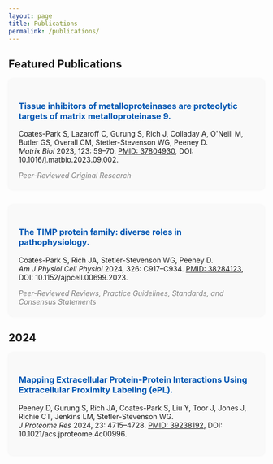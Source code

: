 ```yaml
---
layout: page
title: Publications
permalink: /publications/
---
```


## Featured Publications

<div style="margin-bottom: 30px; padding: 20px; border-radius: 8px; background-color: #f9f9f9; box-shadow: 0 0 5px rgba(0,0,0,0.05);">
  <h3>
    <a href="https://doi.org/10.1016/j.matbio.2023.09.002"
       style="color: #0056b3; text-decoration: none;"
       onmouseover="this.style.color='#003366'"
       onmouseout="this.style.color='#0056b3'">
      Tissue inhibitors of metalloproteinases are proteolytic targets of matrix metalloproteinase 9.
    </a>
  </h3>
  <p>Coates-Park S, Lazaroff C, Gurung S, Rich J, Colladay A, O'Neill M, Butler GS, Overall CM, Stetler-Stevenson WG, Peeney D.<br>
     <em>Matrix Biol</em> 2023, 123: 59–70.
     <a href="https://pubmed.ncbi.nlm.nih.gov/37804930/">PMID: 37804930</a>,
     DOI: 10.1016/j.matbio.2023.09.002.
  </p>
  <em style="color: gray;">Peer-Reviewed Original Research</em>
</div>

<div style="margin-bottom: 30px; padding: 20px; border-radius: 8px; background-color: #f9f9f9; box-shadow: 0 0 5px rgba(0,0,0,0.05);">
  <h3>
    <a href="https://doi.org/10.1152/ajpcell.00699.2023"
       style="color: #0056b3; text-decoration: none;"
       onmouseover="this.style.color='#003366'"
       onmouseout="this.style.color='#0056b3'">
      The TIMP protein family: diverse roles in pathophysiology.
    </a>
  </h3>
  <p>Coates-Park S, Rich JA, Stetler-Stevenson WG, Peeney D.<br>
     <em>Am J Physiol Cell Physiol</em> 2024, 326: C917–C934.
     <a href="https://pubmed.ncbi.nlm.nih.gov/38284123/">PMID: 38284123</a>,
     DOI: 10.1152/ajpcell.00699.2023.
  </p>
  <em style="color: gray;">Peer-Reviewed Reviews, Practice Guidelines, Standards, and Consensus Statements</em>
</div>

## 2024

<div style="margin-bottom: 30px; padding: 20px; border-radius: 8px; background-color: #f9f9f9; box-shadow: 0 0 5px rgba(0,0,0,0.05);">
  <h3>
    <a href="https://doi.org/10.1021/acs.jproteome.4c00996"
       style="color: #0056b3; text-decoration: none;"
       onmouseover="this.style.color='#003366'"
       onmouseout="this.style.color='#0056b3'">
      Mapping Extracellular Protein-Protein Interactions Using Extracellular Proximity Labeling (ePL).
    </a>
  </h3>
  <p>Peeney D, Gurung S, Rich JA, Coates-Park S, Liu Y, Toor J, Jones J, Richie CT, Jenkins LM, Stetler-Stevenson WG.<br>
     <em>J Proteome Res</em> 2024, 23: 4715–4728.
     <a href="https://pubmed.ncbi.nlm.nih.gov/39238192/">PMID: 39238192</a>,
     DOI: 10.1021/acs.jproteome.4c00996.
  </p>
</div>
